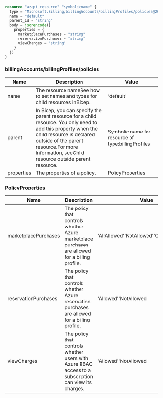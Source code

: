 ```terraform
resource "azapi_resource" "symbolicname" {
  type = "Microsoft.Billing/billingAccounts/billingProfiles/policies@2020-05-01"
  name = "default"
  parent_id = "string"
  body = jsonencode({
    properties = {
      marketplacePurchases = "string"
      reservationPurchases = "string"
      viewCharges = "string"
    }
  })
}

```

### billingAccounts/billingProfiles/policies

| Name | Description | Value |
|-|-|-|
| name | The resource nameSee how to set names and types for child resources inBicep. | 'default' |
| parent | In Bicep, you can specify the parent resource for a child resource. You only need to add this property when the child resource is declared outside of the parent resource.For more information, seeChild resource outside parent resource. | Symbolic name for resource of type:billingProfiles |
| properties | The properties of a policy. | PolicyProperties |


### PolicyProperties

| Name | Description | Value |
|-|-|-|
| marketplacePurchases | The policy that controls whether Azure marketplace purchases are allowed for a billing profile. | 'AllAllowed''NotAllowed''OnlyFreeAllowed' |
| reservationPurchases | The policy that controls whether Azure reservation purchases are allowed for a billing profile. | 'Allowed''NotAllowed' |
| viewCharges | The policy that controls whether users with Azure RBAC access to a subscription can view its charges. | 'Allowed''NotAllowed' |


